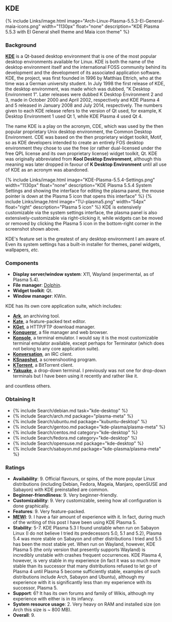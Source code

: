 ## KDE
{% include Links/image.html image="Arch-Linux-Plasma-5.5.3-El-General-maia-icons.png" width="1130px" float="none" description="KDE Plasma 5.5.3 with El General shell theme and Maia icon theme" %}

### Background
[**KDE**](https://www.kde.org/) is a Qt-based desktop environment that is one of the most popular desktop environments available for Linux. KDE is both the name of the desktop environment itself and the international FOSS community behind its development and the development of its associated application software. KDE, the project, was first founded in 1996 by Matthias Ettrich, who at the time was a German university student. In July 1998 the first release of KDE, the desktop environment, was made which was dubbed, "K Desktop Environment 1". Later releases were dubbed K Desktop Environment 2 and 3, made in October 2000 and April 2002, respectively and KDE Plasma 4 and 5 released in January 2008 and July 2014, respectively. The numbers given to each KDE release refers to the version of Qt used, for example, K Desktop Environment 1 used Qt 1, while KDE Plasma 4 used Qt 4.

The name KDE is a play on the acronym, CDE, which was used by the then popular proprietary Unix desktop environment, the Common Desktop Environment. CDE was based on the then proprietary widget toolkit, Motif, so as KDE developers intended to create an entirely FOS desktop environment they chose to use the free (or rather dual-licensed under the free QPL license and its own proprietary license) widget toolkit, Qt. KDE was originally abbreviated from **Kool Desktop Environment**, although this meaning was later dropped in favour of **K Desktop Environment** until all use of KDE as an acronym was abandoned.

{% include Links/image.html image="KDE-Plasma-5.5.4-Settings.png" width="1130px" float="none" description="KDE Plasma 5.5.4 System Settings and showing the interface for editing the plasma panel, the mouse pointer is down at the Plasma 5 icon that opens this interface" %}
{% include Links/image.html image="TU-plasma5.png" width="54px" float="right" description="Plasma 5 icon" %}
KDE is extensively customizable via the system settings interface, the plasma panel is also extensively-customizable via right-clicking it, while widgets can be moved or removed by clicking the Plasma 5 icon in the bottom-right corner in the screenshot shown above.

KDE's feature set is the greatest of any desktop environment I am aware of. Even its system settings has a built-in installer for themes, panel widgets, wallpapers, *etc.*

### Components
* **Display server/window system**: X11, Wayland (experimental, as of Plasma 5.4).
* **File manager**: [Dolphin](https://www.kde.org/applications/system/dolphin/).
* **Widget toolkit**: Qt.
* **Window manager**: KWin.

KDE has its own core application suite, which includes:

* [**Ark**](https://www.kde.org/applications/utilities/ark/), an archiving tool.
* [**Kate**](https://www.kde.org/applications/utilities/kate/), a feature-packed text editor.
* [**KGet**](https://www.kde.org/applications/internet/kget/), a HTTP/FTP download manager.
* [**Konqueror**](https://www.kde.org/applications/internet/konqueror/), a file manager and web browser.
* [**Konsole**](https://www.kde.org/applications/system/konsole/), a terminal emulator. I would say it is the most customizable terminal emulator available, except perhaps for Terminator (which does not belong to any core application suite).
* [**Konversation**](https://www.kde.org/applications/internet/konversation/), an IRC client.
* [**KSnapshot**](https://www.kde.org/applications/graphics/ksnapshot/), a screenshooting program.
* [**KTorrent**](https://www.kde.org/applications/internet/ktorrent/), a BitTorrent client.
* [**Yakuake**](https://www.kde.org/applications/system/yakuake/), a drop-down terminal. I previously was not one for drop-down terminals but I have been using it recently and rather like it.

and countless others.

### Obtaining It
* {% include Search/debian.md task="kde-desktop" %}
* {% include Search/arch.md package="plasma-meta" %}
* {% include Search/ubuntu.md package="kubuntu-desktop" %}
* {% include Search/gentoo.md package="kde-plasma/plasma-meta" %}
* {% include Search/centos.md category="kde-desktop" %}
* {% include Search/fedora.md category="kde-desktop" %}
* {% include Search/opensuse.md package="kde-desktop" %}
* {% include Search/sabayon.md package="kde-plasma/plasma-meta" %}

### Ratings
* **Availability**: 9. Official flavours, or spins, of the more popular Linux distributions (including Debian, Fedora, Mageia, Manjaro, openSUSE and Sabayon) with KDE preinstalled are common.
* **Beginner-friendliness**: 9. Very beginner-friendly.
* **Customizability**: 9. Very customizable, seeing how all configuration is done graphically.
* **Features**: 9. Very feature-packed.
* <abbr title="My Experience With It">**MEWI**</abbr>: 9. I have a fair amount of experience with it. In fact, during much of the writing of this post I have been using KDE Plasma 5.
* **Stability**: 5-7. KDE Plasma 5.3 I found unstable when run on Sabayon Linux (I do not believe I tried its predecessors 5.0, 5.1 and 5.2), Plasma 5.4 was more stable on Sabayon and other distributions I tried and 5.5 has been the most stable yet. When run on Wayland, however, KDE Plasma 5 (the only version that presently supports Wayland) is incredibly unstable with crashes frequent occurrences. KDE Plasma 4, however, is very stable in my experience (in fact it was so much more stable than its successor that many distributions refused to let go of Plasma 4 until Plasma 5 become sufficiently stable, examples of such distributions include Arch, Sabayon and Ubuntu), although my experience with it is significantly less than my experience with its successor, Plasma 5.
* **Support**: 6? It has its own forums and family of Wikis, although my experience with either is in its infancy.
* **System resource usage**: 2. Very heavy on RAM and installed size (on Arch this size is ~ 800 MB).
* **Overall**: 9.
